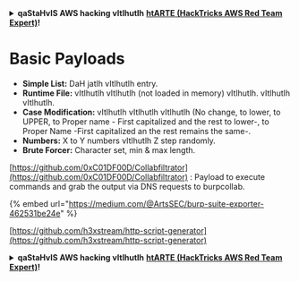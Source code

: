 <details>

<summary><strong>qaStaHvIS AWS hacking vItlhutlh</strong> <a href="https://training.hacktricks.xyz/courses/arte"><strong>htARTE (HackTricks AWS Red Team Expert)</strong></a><strong>!</strong></summary>

lo'laHbe'chugh HackTricks vItlhutlh:

* qaStaHvIS **company HackTricks advertise** pe'vIl **download HackTricks PDF** Check the [**SUBSCRIPTION PLANS**](https://github.com/sponsors/carlospolop)!
* [**official PEASS & HackTricks swag**](https://peass.creator-spring.com) ghaH.
* [**The PEASS Family**](https://opensea.io/collection/the-peass-family) jImej collection [**NFTs**](https://opensea.io/collection/the-peass-family) ghaH.
* **Join the** 💬 [**Discord group**](https://discord.gg/hRep4RUj7f) pe'vIl [**telegram group**](https://t.me/peass) pe'vIl **follow** us on **Twitter** 🐦 [**@hacktricks_live**](https://twitter.com/hacktricks_live)**.**
* **Share your hacking tricks by submitting PRs to the** [**HackTricks**](https://github.com/carlospolop/hacktricks) pe'vIl [**HackTricks Cloud**](https://github.com/carlospolop/hacktricks-cloud) github repos.

</details>


# Basic Payloads

* **Simple List:** DaH jatlh vItlhutlh entry.
* **Runtime File:** vItlhutlh vItlhutlh (not loaded in memory) vItlhutlh. vItlhutlh vItlhutlh.
* **Case Modification:** vItlhutlh vItlhutlh vItlhutlh (No change, to lower, to UPPER, to Proper name - First capitalized and the rest to lower-, to Proper Name -First capitalized an the rest remains the same-.
* **Numbers:** X to Y numbers vItlhutlh Z step randomly.
* **Brute Forcer:** Character set, min & max length.

[https://github.com/0xC01DF00D/Collabfiltrator](https://github.com/0xC01DF00D/Collabfiltrator) : Payload to execute commands and grab the output via DNS requests to burpcollab.

{% embed url="https://medium.com/@ArtsSEC/burp-suite-exporter-462531be24e" %}

[https://github.com/h3xstream/http-script-generator](https://github.com/h3xstream/http-script-generator)


<details>

<summary><strong>qaStaHvIS AWS hacking vItlhutlh</strong> <a href="https://training.hacktricks.xyz/courses/arte"><strong>htARTE (HackTricks AWS Red Team Expert)</strong></a><strong>!</strong></summary>

lo'laHbe'chugh HackTricks vItlhutlh:

* qaStaHvIS **company HackTricks advertise** pe'vIl **download HackTricks PDF** Check the [**SUBSCRIPTION PLANS**](https://github.com/sponsors/carlospolop)!
* [**official PEASS & HackTricks swag**](https://peass.creator-spring.com) ghaH.
* [**The PEASS Family**](https://opensea.io/collection/the-peass-family) jImej collection [**NFTs**](https://opensea.io/collection/the-peass-family) ghaH.
* **Join the** 💬 [**Discord group**](https://discord.gg/hRep4RUj7f) pe'vIl [**telegram group**](https://t.me/peass) pe'vIl **follow** us on **Twitter** 🐦 [**@hacktricks_live**](https://twitter.com/hacktricks_live)**.**
* **Share your hacking tricks by submitting PRs to the** [**HackTricks**](https://github.com/carlospolop/hacktricks) pe'vIl [**HackTricks Cloud**](https://github.com/carlospolop/hacktricks-cloud) github repos.

</details>
